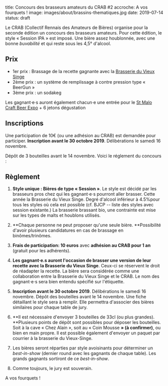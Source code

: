 title: Concours des brasseurs amateurs du CRAB #2
accroche: A vos fourquets !
image: images/about/brassins-thematiques.jpg
date: 2019-07-14
status: draft

Le CRAB (Collectif Rennais des Amateurs de Bières) organise pour la seconde édition un concours des brasseurs amateurs.
Pour cette édition, le style « Session IPA » est imposé. Une bière assez houblonnée, avec une bonne *buvabilité* et qui reste sous les 4,5° d'alcool.

## Prix

- 1er prix : Brassage de la recette gagnante avec la [Brasserie du Vieux Singe](https://www.vieuxsinge.com) 
- 2ème prix : un système de remplissage à contre pression type « BeerGun »
- 3ème prix : un sodakeg

Les gagnant·e·s auront également chacun·e une entrée pour le [St Malo Craft Beer Expo](https://saintmalocraftbeerexpo.com/) + 6 jetons dégustation

## Inscriptions

Une participation de 10€ (ou une adhésion au CRAB) est demandée pour participer.
**Inscription avant le 30 octobre 2019**. Délibérations le samedi 16 novembre.

Dépôt de 3 bouteilles avant le 14 novembre. Voici le réglement du concours :

## Règlement

1. **Style unique : Bières de type « Session »**. Le style est décidé par les brasseurs pros chez qui les gagnant⋅e⋅s pourront aller brasser. Cette année la Brasserie du Vieux Singe. Degré d'alcool inférieur à 4.5%pour tous les styles où cela est possible (cf. BJCP -- liste des styles avec session existante.) La brasserie brassant bio, une contrainte est mise sur les types de malts et houblons utilisés.

2. **Chaque personne ne peut proposer qu'une seule bière. **Possibilité d'avoir plusieurs candidatures en cas de brassage en binômes/trinômes. 

3. **Frais de participation: 10 euros** avec **adhésion au CRAB pour 1 an** (gratuit pour les adhérents).

4. **Les gagnant⋅e.s auront l'occasion de brasser une version de leur recette avec la Brasserie du Vieux Singe**. Ceux-ci se réservent le droit de réadapter la recette. La bière sera considérée comme une collaboration  entre la Brasserie du Vieux Singe et le CRAB. Le nom des gagnant⋅e⋅s sera bien entendu spécifié sur l'étiquette. 

5. **Inscription avant le 30 octobre 2019**. Délibérations le samedi 16 novembre.  Dépôt des bouteilles avant le 14 novembre. Une fiche détaillant le style sera à remplir. Elle permettra d'associer des bières similaires pour chaque table de jury. 

6. **Il est nécessaire d'envoyer 3 bouteilles de 33cl (ou plus grandes). **Plusieurs points de dépôt sont possibles pour déposer les bouteilles. Soit à la cave « Chez Alain », soit au « Coin Mousse **» (à confirmer)**, ou bien en main propre. Il est possible également d'envoyer un paquet par courrier à la brasserie du Vieux-Singe.

7. Les bières seront réparties par style avoisinants pour déterminer un *best-in-show* (dernier round avec les gagnants de chaque table). Les grands gagnants sortiront de ce *best-in-show*.  

8. Comme toujours, le jury est souverain.


A vos fourquets !